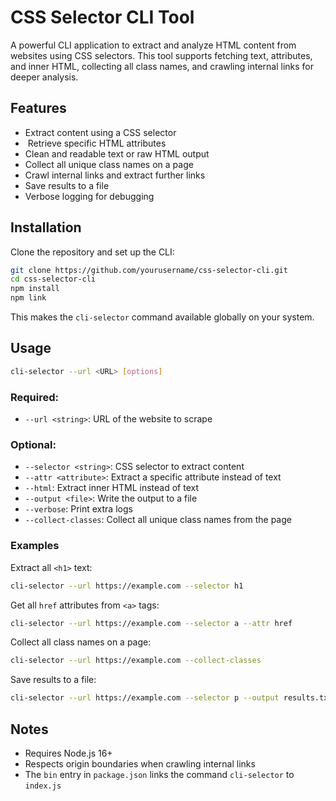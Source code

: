 # CSS Selector CLI Tool

A powerful CLI application to extract and analyze HTML content from websites using CSS selectors. This tool supports fetching text, attributes, and inner HTML, collecting all class names, and crawling internal links for deeper analysis.

## Features

-  Extract content using a CSS selector
- ️ Retrieve specific HTML attributes
-  Clean and readable text or raw HTML output
-  Collect all unique class names on a page
-  Crawl internal links and extract further links
-  Save results to a file
-  Verbose logging for debugging

## Installation

Clone the repository and set up the CLI:

```bash
git clone https://github.com/yourusername/css-selector-cli.git
cd css-selector-cli
npm install
npm link
```

This makes the `cli-selector` command available globally on your system.

## Usage

```bash
cli-selector --url <URL> [options]
```

### Required:
- `--url <string>`: URL of the website to scrape

### Optional:
- `--selector <string>`: CSS selector to extract content
- `--attr <attribute>`: Extract a specific attribute instead of text
- `--html`: Extract inner HTML instead of text
- `--output <file>`: Write the output to a file
- `--verbose`: Print extra logs
- `--collect-classes`: Collect all unique class names from the page


### Examples

Extract all `<h1>` text:
```bash
cli-selector --url https://example.com --selector h1
```

Get all `href` attributes from `<a>` tags:
```bash
cli-selector --url https://example.com --selector a --attr href
```

Collect all class names on a page:
```bash
cli-selector --url https://example.com --collect-classes
```

Save results to a file:
```bash
cli-selector --url https://example.com --selector p --output results.txt
```

## Notes
- Requires Node.js 16+
- Respects origin boundaries when crawling internal links
- The `bin` entry in `package.json` links the command `cli-selector` to `index.js`

